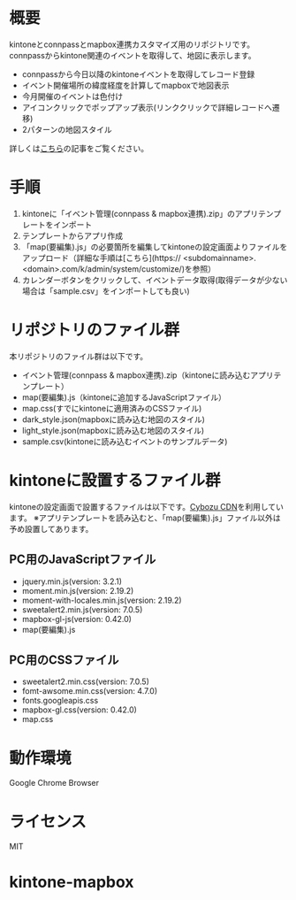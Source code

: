 # 概要
kintoneとconnpassとmapbox連携カスタマイズ用のリポジトリです。
connpassからkintone関連のイベントを取得して、地図に表示します。
 - connpassから今日以降のkintoneイベントを取得してレコード登録
 - イベント開催場所の緯度経度を計算してmapboxで地図表示
 - 今月開催のイベントは色付け
 - アイコンクリックでポップアップ表示(リンククリックで詳細レコードへ遷移)
 - 2パターンの地図スタイル

詳しくは[こちら]()の記事をご覧ください。

# 手順
1. kintoneに「イベント管理(connpass & mapbox連携).zip」のアプリテンプレートをインポート
2. テンプレートからアプリ作成
3. 「map(要編集).js」の必要箇所を編集してkintoneの設定画面よりファイルをアップロード（詳細な手順は[こちら](https:// &lt;subdomainname&gt;.&lt;domain&gt;.com/k/admin/system/customize/)を参照）
4. カレンダーボタンをクリックして、イベントデータ取得(取得データが少ない場合は「sample.csv」をインポートしても良い)

# リポジトリのファイル群
本リポジトリのファイル群は以下です。
 - イベント管理(connpass & mapbox連携).zip（kintoneに読み込むアプリテンプレート）
 - map(要編集).js（kintoneに追加するJavaScriptファイル）
 - map.css(すでにkintoneに適用済みのCSSファイル)
 - dark_style.json(mapboxに読み込む地図のスタイル)
 - light_style.json(mapboxに読み込む地図のスタイル)
 - sample.csv(kintoneに読み込むイベントのサンプルデータ)

# kintoneに設置するファイル群
kintoneの設定画面で設置するファイルは以下です。[Cybozu CDN](https://developer.cybozu.io/hc/ja/articles/202960194)を利用しています。
※アプリテンプレートを読み込むと、「map(要編集).js」ファイル以外は予め設置してあります。

## PC用のJavaScriptファイル
 - jquery.min.js(version: 3.2.1)
 - moment.min.js(version: 2.19.2)
 - moment-with-locales.min.js(version: 2.19.2)
 - sweetalert2.min.js(version: 7.0.5)
 - mapbox-gl-js(version: 0.42.0)
 - map(要編集).js

## PC用のCSSファイル
 - sweetalert2.min.css(version: 7.0.5)
 - fomt-awsome.min.css(version: 4.7.0)
 - fonts.googleapis.css
 - mapbox-gl.css(version: 0.42.0)
 - map.css
 
# 動作環境
Google Chrome Browser

# ライセンス
MIT
# kintone-mapbox

